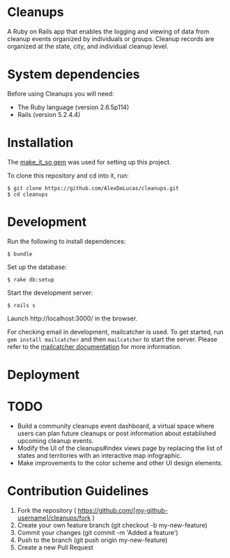 # Cleanups

A Ruby on Rails app that enables the logging and viewing of data from cleanup events organized by individuals or groups. Cleanup records are organized at the state, city, and individual cleanup level.  

# System dependencies

Before using Cleanups you will need:

* The Ruby language (version 2.6.5p114)
* Rails (version 5.2.4.4)

# Installation 

The [make_it_so gem](https://github.com/LaunchAcademy/make_it_so) was used for setting up this project.

To clone this repository and cd into it, run: 
    
    $ git clone https://github.com/AlexDeLucas/cleanups.git
    $ cd cleanups

# Development

Run the following to install dependences:

    $ bundle

Set up the database:

    $ rake db:setup

Start the development server:

    $ rails s

Launch http://localhost:3000/ in the browser.

For checking email in development, mailcatcher is used. To get started, run `gem install mailcatcher` and then `mailcatcher` to start the server. Please refer to the [mailcatcher documentation](https://mailcatcher.me) for more information.

# Deployment

# TODO

* Build a community cleanups event dashboard, a virtual space where users can plan future cleanups or post information about established upcoming cleanup events.
* Modify the UI of the cleanups#index views page by replacing the list of states and territories with an interactive map infographic.
* Make improvements to the color scheme and other UI design elements.      

# Contribution Guidelines

1. Fork the repository ( https://github.com/[my-github-username]/cleanups/fork )
2. Create your own feature branch (git checkout -b my-new-feature)
3. Commit your changes (git commit -m 'Added a feature')  
4. Push to the branch (git push origin my-new-feature)
5. Create a new Pull Request  